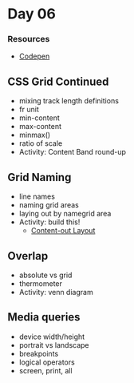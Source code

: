 # Day 06
### Resources
- [Codepen](https://codepen.io/collection/DyMkML/)
## CSS Grid Continued
- mixing track length definitions
- fr unit
- min-content
- max-content
- minmax()
- ratio of scale
- Activity: Content Band round-up

## Grid Naming
- line names
- naming grid areas
- laying out by namegrid area
- Activity: build this!
  - [Content-out Layout](https://alistapart.com/article/content-out-layout/#section6)

## Overlap
- absolute vs grid
- thermometer
- Activity: venn diagram

## Media queries
- device width/height
- portrait vs landscape
- breakpoints
- logical operators
- screen, print, all
